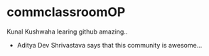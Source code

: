 # commclassroomOP

Kunal Kushwaha learing github amazing..

- Aditya Dev Shrivastava says that this community is awesome...
